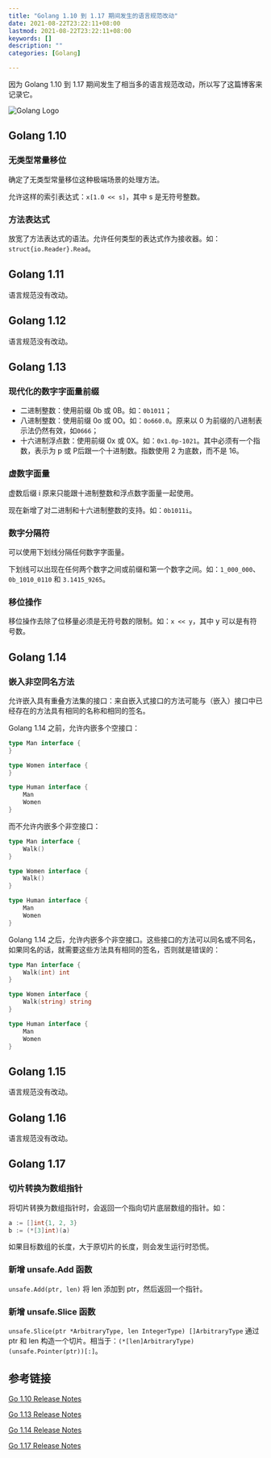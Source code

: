 ```yaml
---
title: "Golang 1.10 到 1.17 期间发生的语言规范改动"
date: 2021-08-22T23:22:11+08:00
lastmod: 2021-08-22T23:22:11+08:00
keywords: []
description: ""
categories: [Golang]

---
```


因为 Golang 1.10 到 1.17 期间发生了相当多的语言规范改动，所以写了这篇博客来记录它。

<!--more-->

![Golang Logo](/images/language-specification-changes-between-golang-1.10-to-1.17/golang-logo.webp "Golang Logo")

## Golang 1.10

### 无类型常量移位

确定了无类型常量移位这种极端场景的处理方法。

允许这样的索引表达式：`x[1.0 << s]`，其中 s 是无符号整数。

### 方法表达式

放宽了方法表达式的语法。允许任何类型的表达式作为接收器。如：`struct{io.Reader}.Read`。

## Golang 1.11

语言规范没有改动。

## Golang 1.12

语言规范没有改动。

## Golang 1.13

### 现代化的数字字面量前缀

* 二进制整数：使用前缀 0b 或 0B。如：`0b1011`；
* 八进制整数：使用前缀 0o 或 0O。如：`0o660.0`。原来以 0 为前缀的八进制表示法仍然有效，如`0666`；
* 十六进制浮点数：使用前缀 0x 或 0X。如：`0x1.0p-1021`。其中必须有一个指数，表示为 p 或 P后跟一个十进制数。指数使用 2 为底数，而不是 16。

### 虚数字面量

虚数后缀 i 原来只能跟十进制整数和浮点数字面量一起使用。

现在新增了对二进制和十六进制整数的支持。如：`0b1011i`。

### 数字分隔符

可以使用下划线分隔任何数字字面量。

下划线可以出现在任何两个数字之间或前缀和第一个数字之间。如：`1_000_000`、`0b_1010_0110` 和 `3.1415_9265`。

### 移位操作

移位操作去除了位移量必须是无符号数的限制。如：`x << y`，其中 y 可以是有符号数。

## Golang 1.14

### 嵌入非空同名方法

允许嵌入具有重叠方法集的接口：来自嵌入式接口的方法可能与（嵌入）接口中已经存在的方法具有相同的名称和相同的签名。

Golang 1.14 之前，允许内嵌多个空接口：

```go
type Man interface {
}

type Women interface {
}

type Human interface {
	Man
	Women
}
```

而不允许内嵌多个非空接口：

```go
type Man interface {
	Walk()
}

type Women interface {
	Walk()
}

type Human interface {
	Man
	Women
}
```

Golang 1.14 之后，允许内嵌多个非空接口。这些接口的方法可以同名或不同名，如果同名的话，就需要这些方法具有相同的签名，否则就是错误的：

```go
type Man interface {
	Walk(int) int
}

type Women interface {
	Walk(string) string
}

type Human interface {
	Man
	Women
}
```

## Golang 1.15

语言规范没有改动。

## Golang 1.16

语言规范没有改动。

## Golang 1.17

### 切片转换为数组指针

将切片转换为数组指针时，会返回一个指向切片底层数组的指针。如：

```go
a := []int{1, 2, 3}
b := (*[3]int)(a)
```

如果目标数组的长度，大于原切片的长度，则会发生运行时恐慌。

### 新增 unsafe.Add 函数

`unsafe.Add(ptr, len)` 将 len 添加到 ptr，然后返回一个指针。

### 新增 unsafe.Slice 函数

`unsafe.Slice(ptr *ArbitraryType, len IntegerType) []ArbitraryType` 通过 ptr 和 len 构造一个切片。相当于：`(*[len]ArbitraryType)(unsafe.Pointer(ptr))[:]`。

## 参考链接

[Go 1.10 Release Notes](https://go.dev/doc/go1.10#language "Go 1.10 Release Notes")

[Go 1.13 Release Notes](https://go.dev/doc/go1.13#language "Go 1.13 Release Notes")

[Go 1.14 Release Notes](https://go.dev/doc/go1.14#language "Go 1.14 Release Notes")

[Go 1.17 Release Notes](https://go.dev/doc/go1.14#language "Go 1.17 Release Notes")